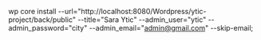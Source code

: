 wp core install --url="http://localhost:8080/Wordpress/ytic-project/back/public" --title="Sara Ytic" --admin_user="ytic" --admin_password="city" --admin_email="admin@gmail.com" --skip-email;
